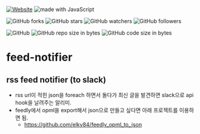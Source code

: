 [![Website](https://img.shields.io/website-up-down-green-red/http/shields.io.svg?label=elky-essay)](https://elky84.github.io)
<img src="https://img.shields.io/badge/made%20with-JavaScript-brightgreen.svg" alt="made with JavaScript">

![GitHub forks](https://img.shields.io/github/forks/elky84/feed_notifier.svg?style=social&label=Fork)
![GitHub stars](https://img.shields.io/github/stars/elky84/feed_notifier.svg?style=social&label=Stars)
![GitHub watchers](https://img.shields.io/github/watchers/elky84/feed_notifier.svg?style=social&label=Watch)
![GitHub followers](https://img.shields.io/github/followers/elky84.svg?style=social&label=Follow)

![GitHub](https://img.shields.io/github/license/mashape/apistatus.svg)
![GitHub repo size in bytes](https://img.shields.io/github/repo-size/elky84/feed_notifier.svg)
![GitHub code size in bytes](https://img.shields.io/github/languages/code-size/elky84/feed_notifier.svg)

# feed-notifier

## rss feed notifier (to slack)

* rss url이 적힌 json을 foreach 하면서 돌다가 최신 글을 발견하면 slack으로 api hook을 날려주는 알리미.
* feedly에서 opml을 export해서 json으로 만들고 싶다면 아래 프로젝트를 이용하면 됨.
  * <https://github.com/elky84/feedly_opml_to_json>
